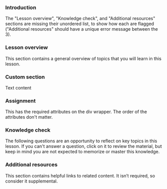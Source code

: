 ### Introduction

The "Lesson overview", "Knowledge check", and "Additional resources" sections are missing their unordered list, to show how each are flagged ("Additional resources" should have a unique error message between the 3).

### Lesson overview

This section contains a general overview of topics that you will learn in this lesson.

### Custom section

Text content

### Assignment

<div markdown="1" class="lesson-content__panel">

This has the required attributes on the div wrapper. The order of the attributes don't matter.

</div>

### Knowledge check

The following questions are an opportunity to reflect on key topics in this lesson. If you can't answer a question, click on it to review the material, but keep in mind you are not expected to memorize or master this knowledge.

### Additional resources

This section contains helpful links to related content. It isn’t required, so consider it supplemental.
